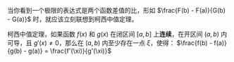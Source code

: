 当你看到一个极限的表达式是两个函数差值的比，形如 $\frac{F(b) - F(a)}{G(b) - G(a)}$ 时，就应该立刻联想到柯西中值定理。


柯西中值定理，如果函数 $f(x)$ 和 $g(x)$ 在闭区间 $[a, b]$ 上**连续**，在开区间 $(a, b)$ 内可导，且 $g'(x) \neq 0$，那么在 $(a, b)$ 内至少存在一点 $\xi$，使得：
$\frac{f(b) - f(a)}{g(b) - g(a)} = \frac{f'(\xi)}{g'(\xi)}$  